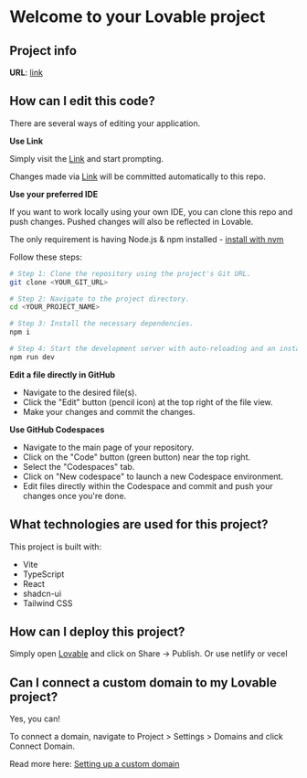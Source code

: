 # Welcome to your Lovable project

## Project info

**URL**: [link](https://lovable.dev/projects/b764638e-a8e2-475c-ba0a-255da28a3b8a)

## How can I edit this code?

There are several ways of editing your application.

**Use Link**

Simply visit the [Link](https://lovable.dev/projects/b764638e-a8e2-475c-ba0a-255da28a3b8a) and start prompting.

Changes made via [Link](https://lovable.dev/projects/b764638e-a8e2-475c-ba0a-255da28a3b8a) will be committed automatically to this repo.

**Use your preferred IDE**

If you want to work locally using your own IDE, you can clone this repo and push changes. Pushed changes will also be reflected in Lovable.

The only requirement is having Node.js & npm installed - [install with nvm](https://github.com/nvm-sh/nvm#installing-and-updating)

Follow these steps:

```sh
# Step 1: Clone the repository using the project's Git URL.
git clone <YOUR_GIT_URL>

# Step 2: Navigate to the project directory.
cd <YOUR_PROJECT_NAME>

# Step 3: Install the necessary dependencies.
npm i

# Step 4: Start the development server with auto-reloading and an instant preview.
npm run dev
```

**Edit a file directly in GitHub**

- Navigate to the desired file(s).
- Click the "Edit" button (pencil icon) at the top right of the file view.
- Make your changes and commit the changes.

**Use GitHub Codespaces**

- Navigate to the main page of your repository.
- Click on the "Code" button (green button) near the top right.
- Select the "Codespaces" tab.
- Click on "New codespace" to launch a new Codespace environment.
- Edit files directly within the Codespace and commit and push your changes once you're done.

## What technologies are used for this project?

This project is built with:

- Vite
- TypeScript
- React
- shadcn-ui
- Tailwind CSS

## How can I deploy this project?

Simply open [Lovable](https://lovable.dev/projects/b764638e-a8e2-475c-ba0a-255da28a3b8a) and click on Share -> Publish.
Or use netlify or vecel

## Can I connect a custom domain to my Lovable project?

Yes, you can!

To connect a domain, navigate to Project > Settings > Domains and click Connect Domain.

Read more here: [Setting up a custom domain](https://docs.lovable.dev/tips-tricks/custom-domain#step-by-step-guide)

